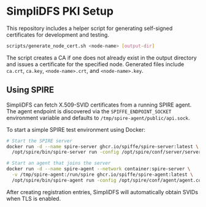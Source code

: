 # SimpliDFS PKI Setup

This repository includes a helper script for generating self-signed certificates for development and testing.

```bash
scripts/generate_node_cert.sh <node-name> [output-dir]
```

The script creates a CA if one does not already exist in the output directory and issues a certificate for the specified node. Generated files include `ca.crt`, `ca.key`, `<node-name>.crt`, and `<node-name>.key`.

## Using SPIRE

SimpliDFS can fetch X.509-SVID certificates from a running SPIRE agent. The
agent endpoint is discovered via the `SPIFFE_ENDPOINT_SOCKET` environment
variable and defaults to `/tmp/spire-agent/public/api.sock`.

To start a simple SPIRE test environment using Docker:

```bash
# Start the SPIRE server
docker run -d --name spire-server ghcr.io/spiffe/spire-server:latest \
  /opt/spire/bin/spire-server run -config /opt/spire/conf/server/server.conf

# Start an agent that joins the server
docker run -d --name spire-agent --network container:spire-server \
  -v /tmp/spire-agent:/run/spire ghcr.io/spiffe/spire-agent:latest \
  /opt/spire/bin/spire-agent run -config /opt/spire/conf/agent/agent.conf
```

After creating registration entries, SimpliDFS will automatically obtain SVIDs
when TLS is enabled.
